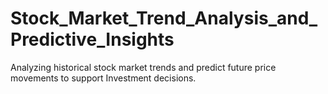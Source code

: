 # Stock_Market_Trend_Analysis_and_Predictive_Insights
Analyzing historical stock market trends and predict future price movements to support Investment decisions.
